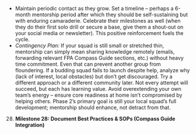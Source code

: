 - Maintain periodic contact as they grow. Set a timeline – perhaps a 6-month mentorship period after which they should be self-sustaining but with enduring camaraderie. Celebrate their milestones as well (when they do their first solo drill or secure a base, give them a shout-out on your social media or newsletter). This positive reinforcement fuels the cycle.  
- _Contingency Plan:_ If your squad is still small or stretched thin, mentorship can simply mean sharing knowledge remotely (emails, forwarding relevant FPA Compass Guide sections, etc.) without heavy time commitment. Even that can prevent another group from floundering. If a budding squad fails to launch despite help, analyze why (lack of interest, local obstacles) but don’t get discouraged. Try a different approach or a different community later. Not every attempt will succeed, but each has learning value. Avoid overextending your own team’s energy – ensure core readiness at home isn’t compromised by helping others. Phase 2’s primary goal is still your local squad’s full development; mentorship should enhance, not detract from that.  
28. **Milestone 28: Document Best Practices & SOPs (Compass Guide Integration)**